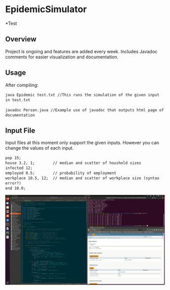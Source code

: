 # EpidemicSimulator

*Test

## Overview

Project is ongoing and features are added every week. Includes Javadoc comments for easier visualization and documentation.

## Usage

After compiling:

```
java Epidemic test.txt //This runs the simulation of the given input in test.txt

javadoc Person.java //Example use of javadoc that outputs html page of documentation

```

## Input File

Input files at this moment only support the given inputs. However you can change the values of each input.

```
pop 15;
house 3.2, 1;        // median and scatter of houshold sizes
infected 12;
employed 0.5;        // probability of employment
workplace 10.5, 12;  // median and scatter of workplace size (syntax error?)
end 10.0;

```
![](Epidemic.gif)
